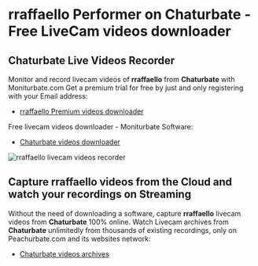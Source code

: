 # rraffaello Performer on Chaturbate - Free LiveCam videos downloader

## Chaturbate Live Videos Recorder

Monitor and record livecam videos of **rraffaello** from **Chaturbate** with Moniturbate.com
Get a premium trial for free by just and only registering with your Email address:
* [rraffaello Premium videos downloader](https://moniturbate.com/request-demo-licence-key.html)

Free livecam videos downloader - Moniturbate Software:
* [Chaturbate videos downloader](https://moniturbate.com/moniturbate-download-software.html)

![rraffaello livecam videos recorder](https://peachurnet.com/templates/moniturbate-software.png)


## Capture rraffaello videos from the Cloud and watch your recordings on Streaming

Without the need of downloading a software, capture **rraffaello** livecam videos from **Chaturbate** 100% online.
Watch Livecam archives from **Chaturbate** unlimitedly from thousands of existing recordings, only on Peachurbate.com and its websites network:
* [Chaturbate videos archives](https://peachurnet.com/)
